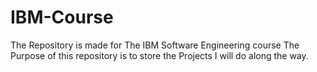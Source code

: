 # IBM-Course
The Repository is made for The IBM Software Engineering course
The Purpose of this repository is to store the Projects I will do along the way.
